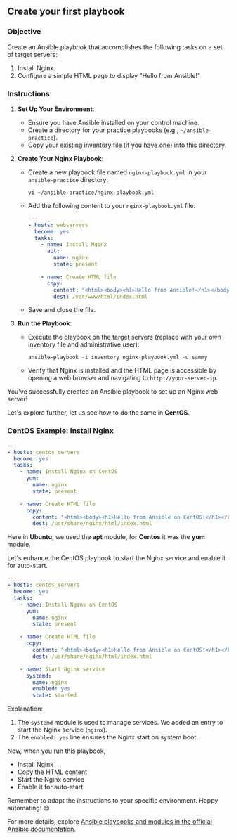 ## Create your first playbook

### Objective
Create an Ansible playbook that accomplishes the following tasks on a set of target servers:
1. Install Nginx.
2. Configure a simple HTML page to display "Hello from Ansible!"

### Instructions
1. **Set Up Your Environment**:
   - Ensure you have Ansible installed on your control machine.
   - Create a directory for your practice playbooks (e.g., `~/ansible-practice`).
   - Copy your existing inventory file (if you have one) into this directory.

2. **Create Your Nginx Playbook**:
   - Create a new playbook file named `nginx-playbook.yml` in your `ansible-practice` directory:
     ```
     vi ~/ansible-practice/nginx-playbook.yml
     ```
   - Add the following content to your `nginx-playbook.yml` file:
     ```yaml
     ---
     - hosts: webservers
       become: yes
       tasks:
         - name: Install Nginx
           apt:
             name: nginx
             state: present

         - name: Create HTML file
           copy:
             content: "<html><body><h1>Hello from Ansible!</h1></body></html>"
             dest: /var/www/html/index.html
     ```
   - Save and close the file.

3. **Run the Playbook**:
   - Execute the playbook on the target servers (replace with your own inventory file and administrative user):
     ```
     ansible-playbook -i inventory nginx-playbook.yml -u sammy
     ```
   - Verify that Nginx is installed and the HTML page is accessible by opening a web browser and navigating to `http://your-server-ip`.


You've successfully created an Ansible playbook to set up an Nginx web server! 

Let's explore further, let us see how to do the same in **CentOS**.

### CentOS Example: Install Nginx

```yaml
---
- hosts: centos_servers
  become: yes
  tasks:
    - name: Install Nginx on CentOS
      yum:
        name: nginx
        state: present

    - name: Create HTML file
      copy:
        content: "<html><body><h1>Hello from Ansible on CentOS!</h1></body></html>"
        dest: /usr/share/nginx/html/index.html
```
Here in **Ubuntu**, we used the **apt** module, for **Centos** it was the **yum** module. 

Let's enhance the CentOS playbook to start the Nginx service and enable it for auto-start.

```yaml
---
- hosts: centos_servers
  become: yes
  tasks:
    - name: Install Nginx on CentOS
      yum:
        name: nginx
        state: present

    - name: Create HTML file
      copy:
        content: "<html><body><h1>Hello from Ansible on CentOS!</h1></body></html>"
        dest: /usr/share/nginx/html/index.html

    - name: Start Nginx service
      systemd:
        name: nginx
        enabled: yes
        state: started
```

Explanation:
1. The `systemd` module is used to manage services. We added an entry to start the Nginx service (`nginx`).
2. The `enabled: yes` line ensures the Nginx start on system boot.

Now, when you run this playbook, 

- Install Nginx
- Copy the HTML content
- Start the Nginx service
- Enable it for auto-start

Remember to adapt the instructions to your specific environment. Happy automating! 😊

For more details, explore [Ansible playbooks and modules in the official Ansible documentation](https://docs.ansible.com/ansible/latest/playbook_guide/playbooks_intro.html).